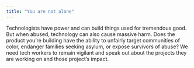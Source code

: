 ```yaml
---
title: "You are not alone"
---
```


Technologists have power and can build things used for tremendous good. But when abused, technology can also cause massive harm. Does the product you’re building have the ability to unfairly target communities of color, endanger families seeking asylum, or expose survivors of abuse? We need tech workers to remain vigilant and speak out about the projects they are working on and those project’s impact.


